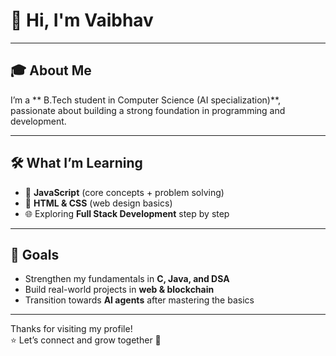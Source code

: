# 👋 Hi, I'm Vaibhav  

---

## 🎓 About Me  
I’m a ** B.Tech student in Computer Science (AI specialization)**, passionate about building a strong foundation in programming and development.  

---

## 🛠️ What I’m Learning  
- 📘 **JavaScript** (core concepts + problem solving)  
- 🎨 **HTML & CSS** (web design basics)  
- 🌐 Exploring **Full Stack Development** step by step  

---

## 🚀 Goals  
- Strengthen my fundamentals in **C, Java, and DSA**  
- Build real-world projects in **web & blockchain**  
- Transition towards **AI agents** after mastering the basics  

---

Thanks for visiting my profile!  
⭐ Let’s connect and grow together 🚀
